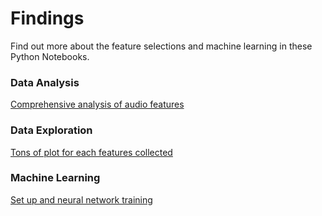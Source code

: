 # Findings

Find out more about the feature selections and machine learning in these Python Notebooks.

### Data Analysis

[Comprehensive analysis of audio features](data_analysis.ipynb)

### Data Exploration

[Tons of plot for each features collected](data_exploration.ipynb)

### Machine Learning

[Set up and neural network training](training.ipynb)
